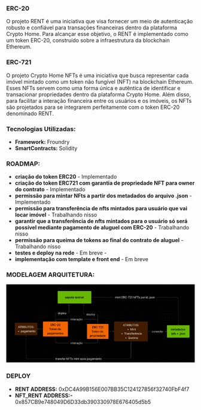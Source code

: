 ### ERC-20

O projeto RENT é uma iniciativa que visa fornecer um meio de autenticação robusto e confiável para transações financeiras dentro da plataforma Crypto Home. Para alcançar esse objetivo, o RENT é implementado como um token ERC-20, construído sobre a infraestrutura da blockchain Ethereum.

### ERC-721

O projeto Crypto Home NFTs é uma iniciativa que busca representar cada imóvel mintado como um token não fungível (NFT) na blockchain Ethereum. Esses NFTs servem como uma forma única e autêntica de identificar e transacionar propriedades dentro da plataforma Crypto Home. Além disso, para facilitar a interação financeira entre os usuários e os imóveis, os NFTs são projetados para se integrarem perfeitamente com o token ERC-20 denominado RENT.

### Tecnologias Utilizadas:

- **Framework:** Froundry
- **SmartContracts:** Solidity

### ROADMAP:

- **criação do token ERC20** - Implementado
- **criação do token ERC721 com garantia de propriedade NFT para owner do contrato** - Implementado
- **permissão para mintar NFts a partir dos metadados do arquivo .json** - Implementado
- **permissão para transferência de nfts mintados para usuário que vai locar imóvel** - Trabalhando nisso
- **garantir que a transferência de nfts mintados para o usuário só será possível mediante pagamento de aluguel com ERC-20** - Trabalhando nisso
- **permissão para queima de tokens ao final do contrato de aluguel** - Trabalhando nisso
- **testes e deploy na rede** - Em breve -
- **implementação com template e front end** - Em breve

### MODELAGEM ARQUITETURA:

![alt text](image-7.png)

### DEPLOY

- **RENT ADDRESS:** 0xDC4A99B156E007BB35C124127856f32740FbF4f7
- **NFT_RENT ADDRESS:-** 0x857CB9e748049D6D33db390330978E676405d5b5
